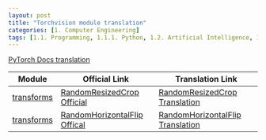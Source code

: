 ```yaml
---
layout: post
title: "Torchvision module translation"
categories: [1. Computer Engineering]
tags: [1.1. Programming, 1.1.1. Python, 1.2. Artificial Intelligence, 1.2.2. Deep Learning, a.a. Pytorch]
---
```


[PyTorch Docs translation](https://maizer2.github.io/1.%20computer%20engineering/2022/08/23/Pytorch.html)

|Module|Official Link|Translation Link|
|------|-------------|----------------|
|[transforms](https://pytorch.org/vision/stable/transforms.html)|[RandomResizedCrop Official](https://pytorch.org/vision/stable/generated/torchvision.transforms.RandomResizedCrop.html#randomresizedcrop)|[RandomResizedCrop Translation](https://maizer2.github.io/1.%20computer%20engineering/2022/08/23/torchvision-transforms-RandomResizedCrop.html)|
|[transforms](https://pytorch.org/vision/stable/transforms.html)|[RandomHorizontalFlip Offical](https://pytorch.org/vision/stable/generated/torchvision.transforms.RandomHorizontalFlip.html#randomhorizontalflip)|[RandomHorizontalFlip Translation](https://maizer2.github.io/1.%20computer%20engineering/2022/08/23/torchvision-transforms-RandomHorizontalFlip.html)|
